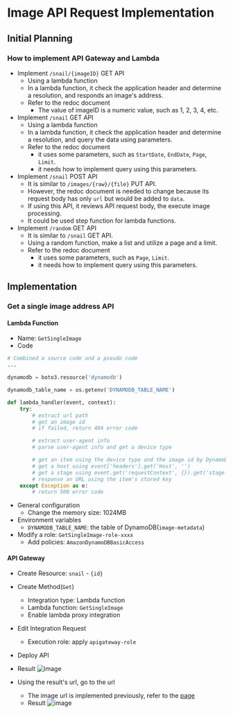 # Image API Request Implementation
## Initial Planning
### How to implement API Gateway and Lambda
- Implement `/snail/{imageID}` GET API
  - Using a lambda function
  - In a lambda function, it check the application header and determine a resolution, and responds an image's address.
  - Refer to the redoc document
    - The value of imageID is a numeric value, such as 1, 2, 3, 4, etc.
- Implement `/snail` GET API
  - Using a lambda function
  - In a lambda function, it check the application header and determine a resolution, and query the data using parameters.
  - Refer to the redoc document
    - it uses some parameters, such as `StartDate`, `EndDate`, `Page`, `Limit`.
    - it needs how to implement query using this parameters.
- Implement `/snail` POST API
  - It is similar to `/images/{raw}/{file}` PUT API.
  - However, the redoc document is needed to change because its request body has only `url` but would be added to `data`.
  - If using this API, it reviews API request body, the execute image processing.
  - It could be used step function for lambda functions.
- Implement `/random` GET API
  - It is similar to `/snail` GET API.
  - Using a random function, make a list and utilize a page and a limit.
  - Refer to the redoc document
    - it uses some parameters, such as `Page`, `Limit`.
    - it needs how to implement query using this parameters.

## Implementation
### Get a single image address API
#### Lambda Function
- Name: `GetSingleImage`
- Code
```Python
# Combined a source code and a pseudo code
...

dynamodb = boto3.resource('dynamodb')

dynamodb_table_name = os.getenv('DYNAMODB_TABLE_NAME')

def lambda_handler(event, context):
    try:
        # extract url path
        # get an image id
        # if failed, return 404 error code

        # extract user-agent info
        # parse user-agent info and get a device type

        # get an item using the device type and the image id by DynamoDB Table
        # get a host using event['headers'].get('Host', '')
        # get a stage using event.get('requestContext', {}).get('stage', '')
        # response an URL using the item's stored key
    except Exception as e:
        # return 500 error code
```
- General configuration
  - Change the memory size: 1024MB
- Environment variables
  - `DYNAMODB_TABLE_NAME`: the table of DynamoDB(`image-metadata`)
- Modify a role: `GetSingleImage-role-xxxx`
  - Add policies: `AmazonDynamoDBBasicAccess`

#### API Gateway
- Create Resource: `snail` - `{id}`
- Create Method(`Get`)
  - Integration type: Lambda function
  - Lambda function: `GetSingleImage`
  - Enable lambda proxy integration
- Edit Integration Request
  - Execution role: apply `apigateway-role`
- Deploy API
- Result
![image](https://github.com/user-attachments/assets/8fbedf9c-56d1-4037-b5a3-256b508d0e44)

- Using the result's url, go to the url
  - The image url is implemented previously, refer to the [page](apigateway.md#image-get-api)
  - Result
![image](https://github.com/user-attachments/assets/8e965078-c762-4241-90da-30270c200d1b)
